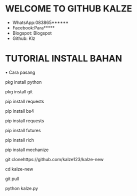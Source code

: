 # WELCOME TO GITHUB KALZE

* WhatsApp:083865******
* Facebook:Para*****
* Blogspot: Blogspot
* Github: Klz





# TUTORIAL INSTALL BAHAN
• Cara pasang

pkg install python

pkg install git 

pip install requests

pip install bs4

pip install requests

pip install futures

pip install rich

pip install mechanize

git clonehttps://github.com/kalze123/kalze-new      

cd kalze-new

git pull

python kalze.py


